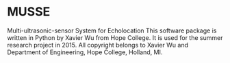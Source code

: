 # MUSSE
Multi-ultrasonic-sensor System for Echolocation
This software package is written in Python by Xavier Wu from Hope College. It is used for the summer research project in 2015. All copyright belongs to Xavier Wu and Department of Engineering, Hope College, Holland, MI.
